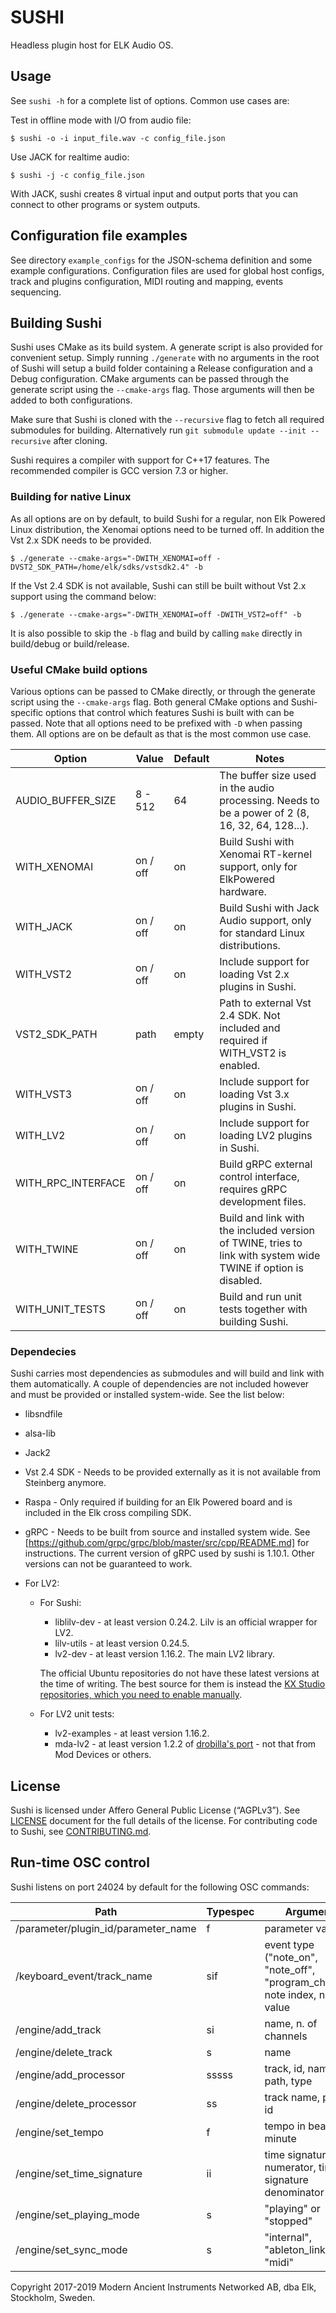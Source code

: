 # SUSHI
Headless plugin host for ELK Audio OS.

## Usage

See `sushi -h` for a complete list of options.
Common use cases are:

Test in offline mode with I/O from audio file:

    $ sushi -o -i input_file.wav -c config_file.json

Use JACK for realtime audio:

    $ sushi -j -c config_file.json

With JACK, sushi creates 8 virtual input and output ports that you can connect to other programs or system outputs.

## Configuration file examples

See directory `example_configs` for the JSON-schema definition and some example configurations.
Configuration files are used for global host configs, track and plugins configuration, MIDI routing and mapping, events sequencing.

## Building Sushi
Sushi uses CMake as its build system. A generate script is also provided for convenient setup. Simply running `./generate` with no arguments in the root of Sushi will setup a build folder containing a Release configuration and a Debug configuration. CMake arguments can be passed through the generate script using the `--cmake-args` flag. Those arguments will then be added to both configurations.

Make sure that Sushi is cloned with the `--recursive` flag to fetch all required submodules for building. Alternatively run `git submodule update --init --recursive` after cloning.

Sushi requires a compiler with support for C++17 features. The recommended compiler is GCC version 7.3 or higher.

### Building for native Linux
As all options are on by default, to build Sushi for a regular, non Elk Powered Linux distribution, the Xenomai options need to be turned off. In addition the Vst 2.x SDK needs to be provided.

    $ ./generate --cmake-args="-DWITH_XENOMAI=off -DVST2_SDK_PATH=/home/elk/sdks/vstsdk2.4" -b

If the Vst 2.4 SDK is not available, Sushi can still be built without Vst 2.x support using the command below:

    $ ./generate --cmake-args="-DWITH_XENOMAI=off -DWITH_VST2=off" -b

It is also possible to skip the `-b` flag and build by calling `make` directly in build/debug or build/release.

### Useful CMake build options
Various options can be passed to CMake directly, or through the generate script using the `--cmake-args` flag. Both general CMake options and Sushi-specific options that control which features Sushi is built with can be passed. Note that all options need to be prefixed with `-D` when passing them. All options are on be default as that is the most common use case.

Option                          | Value    | Default | Notes
--------------------------------|----------|---------|------------------------------------------------------------------------------------------------------
AUDIO_BUFFER_SIZE               | 8 - 512  | 64      | The buffer size used in the audio processing. Needs to be a power of 2 (8, 16, 32, 64, 128...).
WITH_XENOMAI                    | on / off | on      | Build Sushi with Xenomai RT-kernel support, only for ElkPowered hardware.
WITH_JACK                       | on / off | on      | Build Sushi with Jack Audio support, only for standard Linux distributions.
WITH_VST2                       | on / off | on      | Include support for loading Vst 2.x plugins in Sushi.
VST2_SDK_PATH                   | path     | empty   | Path to external Vst 2.4 SDK. Not included and required if WITH_VST2 is enabled.
WITH_VST3                       | on / off | on      | Include support for loading Vst 3.x plugins in Sushi.
WITH_LV2                        | on / off | on      | Include support for loading LV2 plugins in Sushi. 
WITH_RPC_INTERFACE              | on / off | on      | Build gRPC external control interface, requires gRPC development files.
WITH_TWINE                      | on / off | on      | Build and link with the included version of TWINE, tries to link with system wide TWINE if option is disabled.
WITH_UNIT_TESTS                 | on / off | on      | Build and run unit tests together with building Sushi.

### Dependecies
Sushi carries most dependencies as submodules and will build and link with them automatically. A couple of dependencies are not included however and must be provided or installed system-wide. See the list below:

  * libsndfile

  * alsa-lib

  * Jack2

  * Vst 2.4 SDK - Needs to be provided externally as it is not available from Steinberg anymore.

  * Raspa - Only required if building for an Elk Powered board and is included in the Elk cross compiling SDK.

  * gRPC - Needs to be built from source and installed system wide. See [https://github.com/grpc/grpc/blob/master/src/cpp/README.md] for instructions. The current version of gRPC used by sushi is 1.10.1. Other versions can not be guaranteed to work.

  * For LV2:

      * For Sushi:

          * liblilv-dev - at least version 0.24.2. Lilv is an official wrapper for LV2.
          * lilv-utils - at least version 0.24.5.
          * lv2-dev - at least version 1.16.2. The main LV2 library.

        The official Ubuntu repositories do not have these latest versions at the time of writing. The best source for them is instead the [KX Studio repositories, which you need to enable manually](https://kx.studio/Repositories).

      * For LV2 unit tests:

          * lv2-examples - at least version 1.16.2.
          * mda-lv2 - at least version 1.2.2 of [drobilla's port](http://drobilla.net/software/mda-lv2/) - not that from Mod Devices or others.

## License

Sushi is licensed under Affero General Public License (“AGPLv3”). See [LICENSE](LICENSE.md) document for the full details of the license. For contributing code to Sushi, see [CONTRIBUTING.md](CONTRIBUTING.md).

## Run-time OSC control

Sushi listens on port 24024 by default for the following OSC commands:

Path                                   | Typespec | Arguments
---------------------------------------|----------|--------------------------------------
/parameter/plugin_id/parameter_name    |  f       | parameter value
/keyboard_event/track_name             |  sif     | event type ("note_on", "note_off", "program_change"), note index, norm. value
/engine/add_track                      |  si      | name, n. of channels
/engine/delete_track                   |  s       | name
/engine/add_processor                  |  sssss   | track, id, name, file path, type
/engine/delete_processor               |  ss      | track name, plugin id
/engine/set_tempo                      |  f       | tempo in beats per minute
/engine/set_time_signature             |  ii      | time signature numerator, time signature denominator
/engine/set_playing_mode               |  s       | "playing" or "stopped"
/engine/set_sync_mode                  |  s       | "internal", "ableton_link" or "midi"

Copyright 2017-2019 Modern Ancient Instruments Networked AB, dba Elk, Stockholm, Sweden.

